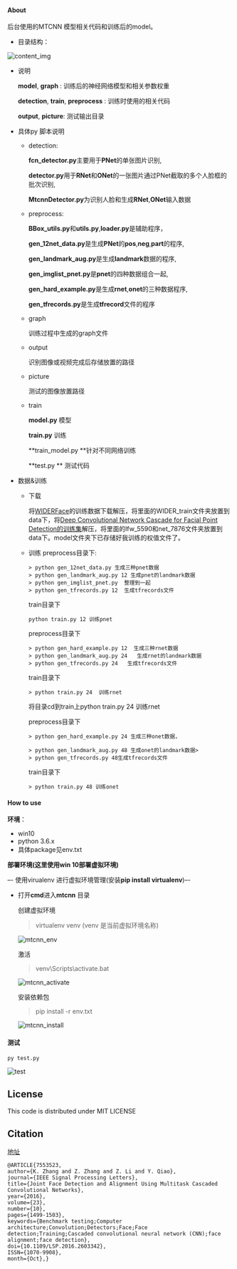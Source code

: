 #### About

后台使用的MTCNN 模型相关代码和训练后的model。

- 目录结构：

![content_img](./img/mtcnn_tree.png)

- 说明

  **model**, **graph** : 训练后的神经网络模型和相关参数权重

  **detection**, **train**, **preprocess** : 训练时使用的相关代码

  **output**, **picture**: 测试输出目录

- 具体py 脚本说明

  - detection:

    **fcn_detector.py**主要用于**PNet**的单张图片识别,

    **detector.py**用于**RNet**和**ONet**的一张图片通过PNet截取的多个人脸框的批次识别,

    **MtcnnDetector.py**为识别人脸和生成**RNet**,**ONet**输入数据

  - preprocess:

    **BBox_utils.py**和**utils.py**,**loader.py**是辅助程序，

    **gen_12net_data.py**是生成**PNet**的**pos**,**neg**,**part**的程序,

    **gen_landmark_aug.py**是生成**landmark**数据的程序,

    **gen_imglist_pnet.py**是**pnet**的四种数据组合一起,

    **gen_hard_example.py**是生成**rnet**,**onet**的三种数据程序,

    **gen_tfrecords.py**是生成**tfrecord**文件的程序

  - graph

    训练过程中生成的graph文件

  - output

    识别图像或视频完成后存储放置的路径

  - picture

    测试的图像放置路径

  - train

    **model.py** 模型

    **train.py** 训练

    **train_model.py **针对不同网络训练

    **test.py ** 测试代码

- 数据&训练

  - 下载

    将[WIDERFace](http://mmlab.ie.cuhk.edu.hk/projects/WIDERFace/)的训练数据下载解压，将里面的WIDER_train文件夹放置到data下，将[Deep Convolutional Network Cascade for Facial Point Detection的训练集](http://mmlab.ie.cuhk.edu.hk/archive/CNN_FacePoint.htm)解压，将里面的lfw_5590和net_7876文件夹放置到data下。model文件夹下已存储好我训练的权值文件了。

  - 训练
    preprocess目录下:

    ```
    > python gen_12net_data.py 生成三种pnet数据
    > python gen_landmark_aug.py 12 生成pnet的landmark数据
    > python gen_imglist_pnet.py  整理到一起
    > python gen_tfrecords.py 12  生成tfrecords文件
    ```

    train目录下

    ```
    python train.py 12 训练pnet
    ```

    preprocess目录下

    ```
    > python gen_hard_example.py 12  生成三种rnet数据
    > python gen_landmark_aug.py 24   生成rnet的landmark数据
    > python gen_tfrecords.py 24   生成tfrecords文件
    ```

    train目录下

    ```
    > python train.py 24  训练rnet
    ```

    将目录cd到train上python train.py 24 训练rnet

    preprocess目录下

    ```
    > python gen_hard_example.py 24 生成三种onet数据，
    
    > python gen_landmark_aug.py 48 生成onet的landmark数据>
    > python gen_tfrecords.py 48生成tfrecords文件
    ```

    train目录下

    ```
    > python train.py 48 训练onet
    ```

#### How to use

**环境**：

- win10 
-  python 3.6.x
- 具体package见env.txt

**部署环境(这里使用win 10部署虚拟环境)**

–- 使用virualenv 进行虚拟环境管理(安装**pip install virtualenv**)–- 

- 打开**cmd**进入**mtcnn** 目录

  创建虚拟环境

  > virtualenv  venv  (venv 是当前虚拟环境名称)

  ![mtcnn_env](./img/mtcnn_env.png)

  激活

  > venv\Scripts\activate.bat 

  ![mtcnn_activate](./img/mtcnn_activate.png)

  安装依赖包

  >  pip install -r env.txt 

  ![mtcnn_install](./img/mtcnn_install.png)

#### 测试

```bash
py test.py
```

![test](./img/test.png)

## License

This code is distributed under MIT LICENSE

## Citation

[地址](https://kpzhang93.github.io/MTCNN_face_detection_alignment/index.html)

```
@ARTICLE{7553523, 
author={K. Zhang and Z. Zhang and Z. Li and Y. Qiao}, 
journal={IEEE Signal Processing Letters}, 
title={Joint Face Detection and Alignment Using Multitask Cascaded Convolutional Networks}, 
year={2016}, 
volume={23}, 
number={10}, 
pages={1499-1503}, 
keywords={Benchmark testing;Computer architecture;Convolution;Detectors;Face;Face detection;Training;Cascaded convolutional neural network (CNN);face alignment;face detection}, 
doi={10.1109/LSP.2016.2603342}, 
ISSN={1070-9908}, 
month={Oct},}
```